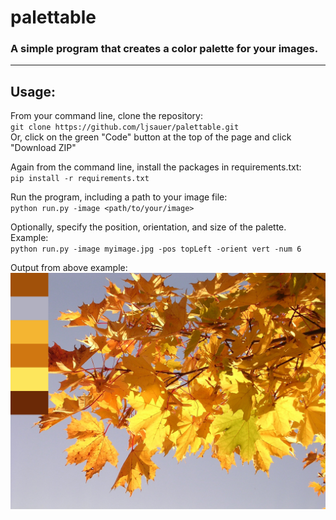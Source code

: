 # palettable

### A simple program that creates a color palette for your images.

__________________________________________________________________
## Usage:

From your command line, clone the repository:<br>
`git clone https://github.com/ljsauer/palettable.git`<br>
Or, click on the green "Code" button at the top of the page and click "Download ZIP"<br>

Again from the command line, install the packages in requirements.txt:<br>
`pip install -r requirements.txt`<br>

Run the program, including a path to your image file:<br>
`python run.py -image <path/to/your/image>`<br>

Optionally, specify the position, orientation, and size of the palette. Example:<br>
`python run.py -image myimage.jpg -pos topLeft -orient vert -num 6`<br>

Output from above example:<br>
![Maple leaves](examples/maple.jpg "Maple leaves")
